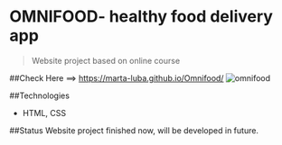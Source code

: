 # OMNIFOOD- healthy food delivery app
> Website project based on online course 

##Check Here ==> https://marta-luba.github.io/Omnifood/
![omnifood](https://user-images.githubusercontent.com/117678226/217582865-806f8932-2f3e-453f-aa77-1e85a8bb5dd1.png)


##Technologies
* HTML, CSS

##Status
Website project finished now, will be developed in future.

